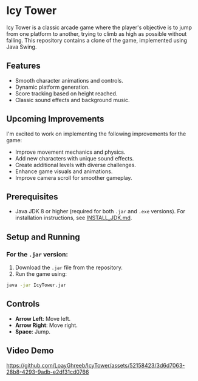 # Icy Tower
Icy Tower is a classic arcade game where the player's objective is to jump from one platform to another, trying to climb as high as possible without falling. This repository contains a clone of the game, implemented using Java Swing.


## Features

- Smooth character animations and controls.
- Dynamic platform generation.
- Score tracking based on height reached.
- Classic sound effects and background music.

## Upcoming Improvements
I'm excited to work on implementing the following improvements for the game:
- Improve movement mechanics and physics.
- Add new characters with unique sound effects.
- Create additional levels with diverse challenges.
- Enhance game visuals and animations.
- Improve camera scroll for smoother gameplay.

## Prerequisites

- Java JDK 8 or higher (required for both `.jar` and `.exe` versions). For installation instructions, see [INSTALL_JDK.md](INSTALL_JDK.md).


## Setup and Running

### For the `.jar` version:

1. Download the `.jar` file from the repository.
2. Run the game using:
```bash
java -jar IcyTower.jar
```

## Controls

- **Arrow Left**: Move left.
- **Arrow Right**: Move right.
- **Space**: Jump.
## Video Demo 

https://github.com/LoayGhreeb/IcyTower/assets/52158423/3d6d7063-28b8-4293-9adb-e2df31cd0766



